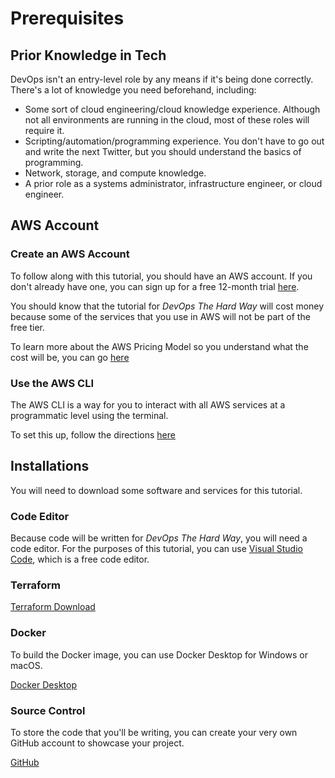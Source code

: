 # Prerequisites

## Prior Knowledge in Tech

DevOps isn't an entry-level role by any means if it's being done correctly. There's a lot of knowledge you need beforehand, including:
- Some sort of cloud engineering/cloud knowledge experience. Although not all environments are running in the cloud, most of these roles will require it.
- Scripting/automation/programming experience. You don't have to go out and write the next Twitter, but you should understand the basics of programming.
- Network, storage, and compute knowledge.
- A prior role as a systems administrator, infrastructure engineer, or cloud engineer.

## AWS Account

### Create an AWS Account

To follow along with this tutorial, you should have an AWS account. If you don't already have one, you can sign up for a free 12-month trial [here](https://aws.amazon.com/free/?all-free-tier.sort-by=item.additionalFields.SortRank&all-free-tier.sort-order=asc&awsf.Free%20Tier%20Types=*all&awsf.Free%20Tier%20Categories=*all).

You should know that the tutorial for *DevOps The Hard Way* will cost money because some of the services that you use in AWS will not be part of the free tier.

To learn more about the AWS Pricing Model so you understand what the cost will be, you can go [here](https://aws.amazon.com/pricing/)

### Use the AWS CLI

The AWS CLI is a way for you to interact with all AWS services at a programmatic level using the terminal.

To set this up, follow the directions [here](https://docs.aws.amazon.com/polly/latest/dg/setup-aws-cli.html)

## Installations

You will need to download some software and services for this tutorial.

### Code Editor

Because code will be written for *DevOps The Hard Way*, you will need a code editor. For the purposes of this tutorial, you can use [Visual Studio Code](https://code.visualstudio.com/download), which is a free code editor.

### Terraform

[Terraform Download](https://www.terraform.io/downloads.html)

### Docker

To build the Docker image, you can use Docker Desktop for Windows or macOS. 

[Docker Desktop](https://www.docker.com/products/docker-desktop)

### Source Control

To store the code that you'll be writing, you can create your very own GitHub account to showcase your project.

[GitHub](https://www.github.com)